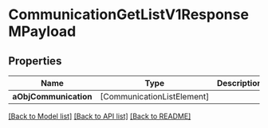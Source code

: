 # CommunicationGetListV1ResponseMPayload

## Properties
Name | Type | Description | Notes
------------ | ------------- | ------------- | -------------
**aObjCommunication** | [CommunicationListElement] |  | 

[[Back to Model list]](../README.md#documentation-for-models) [[Back to API list]](../README.md#documentation-for-api-endpoints) [[Back to README]](../README.md)


